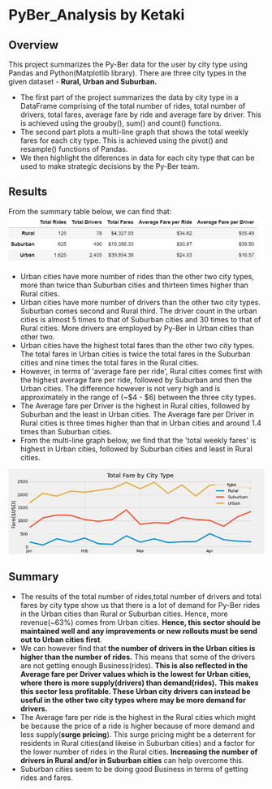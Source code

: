 # PyBer_Analysis by Ketaki
## Overview
This project summarizes the Py-Ber data for the user by city type using Pandas and Python(Matplotlib library). There are three city types in the given dataset - **Rural, Urban and Suburban.**
- The first part of the project summarizes the data by city type in a DataFrame comprising of the total number of rides, total number of drivers, total fares, average fare by ride and average fare by driver. This is achieved using the grouby(), sum() and count() functions.
- The second part plots a multi-line graph that shows the total weekly fares for each city type. This is achieved using the pivot() and resample() functions of Pandas.
- We then highlight the diferences in data for each city type that can be used to make strategic decisions by the Py-Ber team.
## Results
From the summary table below, we can find that:
![Py-Ber Summary by City Type](https://github.com/ketpradh/PyBer_Analysis/blob/main/Summary%20by%20city%20type.PNG)
- Urban cities have more number of rides than the other two city types, more than twice than Suburban cities and thirteen times higher than Rural cities. 
- Urban cities have more number of drivers than the other two city types. Suburban comes second and Rural third. The driver count in the urban cities is almost 5 times to that of Suburban cities and 30 times to that of Rural cities. More drivers are employed by Py-Ber in Urban cities than other two.
- Urban cities have the highest total fares than the other two city types. The total fares in Urban cities is twice the total fares in the Suburban cities and nine times the total fares in the Rural cities. 
- However, in terms of 'average fare per ride', Rural cities comes first with the highest average fare per ride, followed by Suburban and then the Urban cities. The difference however is not very high and is approximately in the range of (~$4 - $6) between the three city types.
- The Average fare per Driver is the highest in Rural cities, followed by Suburban and the least in Urban cities. The Average fare per Driver in Rural cities is three times higher than that in Urban cities and around 1.4 times than Suburban cities.
- From the multi-line graph below, we find that the 'total weekly fares' is highest in Urban cities, followed by Suburban cities and least in Rural cities.

![Total Weekly Fares by City type](analysis/PyBer_fare_summary.png)
## Summary
- The results of the total number of rides,total number of drivers and total fares by city type show us that there is a lot of demand for Py-Ber rides in the Urban cities than Rural or Suburban cities. Hence, more revenue(~63%) comes from Urban cities. **Hence, this sector should be maintained well and any improvements or new rollouts must be send out to Urban cities first**.
- We can however find that **the number of drivers in the Urban cities is higher than the number of rides.** This means that some of the drivers are not getting enough Business(rides). **This is also reflected in the Average fare per Driver values which is the lowest for Urban cities, where there is more supply(drivers) than demand(rides).**  **This makes this sector less profitable. These Urban city drivers can instead be useful in the other two city types where may be more demand for drivers.**
- The Average fare per ride is the highest in the Rural cities which might be because the price of a ride is higher because of more demand and less supply(**surge pricing**). This surge pricing  might be a deterrent for residents in Rural cities(and likeise in Suburban cities) and a factor for the lower number of rides in the Rural cities.  **Increasing the number of drivers in Rural and/or in Suburban cities** can help overcome this.
- Suburban cities seem to be doing good Business in terms of getting rides and fares.

